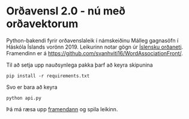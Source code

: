 # Orðavensl 2.0 - nú með orðavektorum

Python-bakendi fyrir orðavenslaleik í námskeiðinu Málleg gagnasöfn í Háskóla Íslands vorönn 2019. Leikurinn notar gögn úr [Íslensku orðaneti](http://ordanet.is). Framendinn er á https://github.com/svanhviti16/WordAssociationFront/.

Til að setja upp nauðsynlega pakka þarf að keyra skipunina

```pip install -r requirements.txt```

Svo er bara að keyra

```python api.py```

Þá má ræsa upp [framendann](https://github.com/svanhviti16/WordAssociationFront) og spila leikinn.
